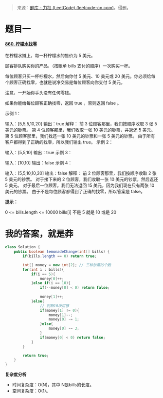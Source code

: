 > 来源：[题库 - 力扣 (LeetCode) (leetcode-cn.com)](https://leetcode-cn.com/problems/)。侵删。

# 题目一

#### [860. 柠檬水找零](https://leetcode-cn.com/problems/lemonade-change/)

在柠檬水摊上，每一杯柠檬水的售价为 5 美元。

顾客排队购买你的产品，（按账单 bills 支付的顺序）一次购买一杯。

每位顾客只买一杯柠檬水，然后向你付 5 美元、10 美元或 20 美元。你必须给每个顾客正确找零，也就是说净交易是每位顾客向你支付 5 美元。

注意，一开始你手头没有任何零钱。

如果你能给每位顾客正确找零，返回 true ，否则返回 false 。

示例 1：

输入：[5,5,5,10,20]
输出：true
解释：
前 3 位顾客那里，我们按顺序收取 3 张 5 美元的钞票。
第 4 位顾客那里，我们收取一张 10 美元的钞票，并返还 5 美元。
第 5 位顾客那里，我们找还一张 10 美元的钞票和一张 5 美元的钞票。
由于所有客户都得到了正确的找零，所以我们输出 true。
示例 2：

输入：[5,5,10]
输出：true
示例 3：

输入：[10,10]
输出：false
示例 4：

输入：[5,5,10,10,20]
输出：false
解释：
前 2 位顾客那里，我们按顺序收取 2 张 5 美元的钞票。
对于接下来的 2 位顾客，我们收取一张 10 美元的钞票，然后返还 5 美元。
对于最后一位顾客，我们无法退回 15 美元，因为我们现在只有两张 10 美元的钞票。
由于不是每位顾客都得到了正确的找零，所以答案是 false。

**提示：**

0 <= bills.length <= 10000
bills[i] 不是 5 就是 10 或是 20 



# 我的答案，就是莽

```java
class Solution {
    public boolean lemonadeChange(int[] bills) {
        if(bills.length == 0) return true;

        int[] money = new int[2]; // 三种钞票的个数
        for(int i : bills){
            if(i == 5){
                money[0]++;
            }else if(i == 10){
                if(--money[0] < 0) return false;
                
                money[1]++;
            }else{
                // 判断10块可够
                if(money[1] != 0){
                    money[1]--;
                    money[0] -= 1;
                }else{
                    money[0] -= 3;
                }
                if(money[0] < 0) return false;
            }
        }

        return true;
    }
}
```

**复杂度分析**

- 时间复杂度：O(N)，其中 N是bills的长度。
- 空间复杂度：O(1)。